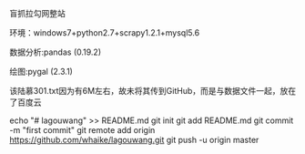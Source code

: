 盲抓拉勾网整站

环境：windows7+python2.7+scrapy1.2.1+mysql5.6

数据分析:pandas (0.19.2)

绘图:pygal (2.3.1)


该陆慕301.txt因为有6M左右，故未将其传到GitHub，而是与数据文件一起，放在了百度云

echo "# lagouwang" >> README.md
git init
git add README.md
git commit -m "first commit"
git remote add origin https://github.com/whaike/lagouwang.git
git push -u origin master